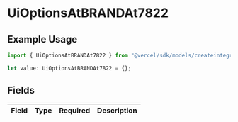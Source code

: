 # UiOptionsAtBRANDAt7822

## Example Usage

```typescript
import { UiOptionsAtBRANDAt7822 } from "@vercel/sdk/models/createintegrationstoredirectop.js";

let value: UiOptionsAtBRANDAt7822 = {};
```

## Fields

| Field       | Type        | Required    | Description |
| ----------- | ----------- | ----------- | ----------- |